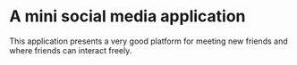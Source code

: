 # A mini social media application

This application presents a very good platform for meeting new friends and where friends can interact freely. 